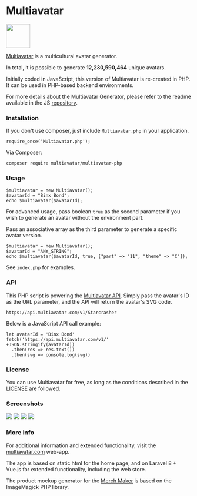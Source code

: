 # Multiavatar #

<img src="https://raw.githubusercontent.com/multiavatar/Multiavatar/main/logo.png?v=001" width="65">

[Multiavatar](https://multiavatar.com) is a multicultural avatar generator.

In total, it is possible to generate **12,230,590,464** unique avatars.

Initially coded in JavaScript, this version of Multiavatar is re-created in PHP. It can be used in PHP-based backend environments.

For more details about the Multiavatar Generator, please refer to the readme available in the JS [repository](https://github.com/multiavatar/Multiavatar).


### Installation ###

If you don't use composer, just include `Multiavatar.php` in your application.

```
require_once('Multiavatar.php');
```

Via Composer:

```bash
composer require multiavatar/multiavatar-php
```


### Usage ###

```
$multiavatar = new Multiavatar();
$avatarId = "Binx Bond";
echo $multiavatar($avatarId);
```

For advanced usage, pass boolean `true` as the second parameter if you wish to generate an avatar without the environment part.

Pass an associative array as the third parameter to generate a specific avatar version.

```
$multiavatar = new Multiavatar();
$avatarId = "ANY_STRING";
echo $multiavatar($avatarId, true, ["part" => "11", "theme" => "C"]);
```

See `index.php` for examples.


### API ###

This PHP script is powering the [Multiavatar API](https://api.multiavatar.com). Simply pass the avatar's ID as the URL parameter, and the API will return the avatar's SVG code.

```
https://api.multiavatar.com/v1/Starcrasher
```

Below is a JavaScript API call example:

```
let avatarId = 'Binx Bond'
fetch('https://api.multiavatar.com/v1/'
+JSON.stringify(avatarId))
  .then(res => res.text())
  .then(svg => console.log(svg))
```


### License ###

You can use Multiavatar for free, as long as the conditions described in the [LICENSE](https://multiavatar.com/license) are followed.


### Screenshots ###

<img src="https://multiavatar.com/press/img/screenshots/screenshot-02.png?v=001">

<img src="https://multiavatar.com/press/img/screenshots/screenshot-03.png?v=001">

<img src="https://multiavatar.com/press/img/screenshots/screenshot-09.png?v=001">

<img src="https://multiavatar.com/press/img/screenshots/screenshot-10.png?v=001">


### More info ###

For additional information and extended functionality, visit the [multiavatar.com](https://multiavatar.com) web-app.

The app is based on static html for the home page, and on Laravel 8 + Vue.js for extended functionality, including the web store.

The product mockup generator for the [Merch Maker](https://multiavatar.com/merch-maker) is based on the ImageMagick PHP library.
